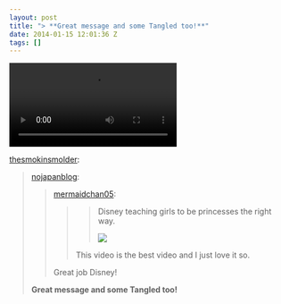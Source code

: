 ```yaml
---
layout: post
title: "> **Great message and some Tangled too!**"
date: 2014-01-15 12:01:36 Z
tags: []
---
```

<video autoplay="autoplay" controls="controls"><source src="http://www.youtube.com/watch?v=qUGnu0gXtn4"></video>

[thesmokinsmolder](http://thesmokinsmolder.tumblr.com/post/72717263906):

> [nojapanblog](http://nojapanblog.tumblr.com/post/71770824543/mermaidchan05-disney-teaching-girls-to-be):
> 
> > [mermaidchan05](http://mermaidchan05.tumblr.com/post/59745824996/disney-teaching-girls-to-be-princesses-the-right):
> > 
> > > > Disney teaching girls to be princesses the right way.
> > > > 
> > > > ![](https://66.media.tumblr.com/tumblr_lmb630tZUi1qafrh6.gif)
> > > 
> > > This video is the best video and I just love it so. 
> > 
> > Great job Disney!
> 
> **Great message and some Tangled too!**
